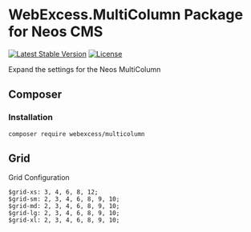 # WebExcess.MultiColumn Package for Neos CMS #
[![Latest Stable Version](https://poser.pugx.org/webexcess/multicolumn/v/stable)](https://packagist.org/packages/webexcess/multicolumn)
[![License](https://poser.pugx.org/webexcess/multicolumn/license)](https://packagist.org/packages/webexcess/multicolumn)

Expand the settings for the Neos MultiColumn

## Composer
### Installation
```
composer require webexcess/multicolumn
```

## Grid

Grid Configuration

```
$grid-xs: 3, 4, 6, 8, 12;
$grid-sm: 2, 3, 4, 6, 8, 9, 10;
$grid-md: 2, 3, 4, 6, 8, 9, 10;
$grid-lg: 2, 3, 4, 6, 8, 9, 10;
$grid-xl: 2, 3, 4, 6, 8, 9, 10;
```
